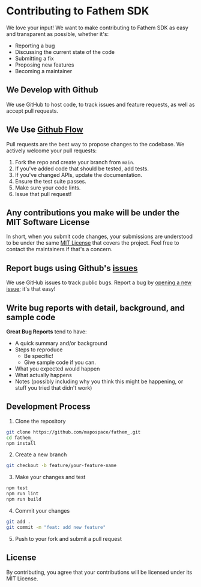 # Contributing to Fathem SDK

We love your input! We want to make contributing to Fathem SDK as easy and transparent as possible, whether it's:

- Reporting a bug
- Discussing the current state of the code
- Submitting a fix
- Proposing new features
- Becoming a maintainer

## We Develop with Github

We use GitHub to host code, to track issues and feature requests, as well as accept pull requests.

## We Use [Github Flow](https://guides.github.com/introduction/flow/index.html)

Pull requests are the best way to propose changes to the codebase. We actively welcome your pull requests:

1. Fork the repo and create your branch from `main`.
2. If you've added code that should be tested, add tests.
3. If you've changed APIs, update the documentation.
4. Ensure the test suite passes.
5. Make sure your code lints.
6. Issue that pull request!

## Any contributions you make will be under the MIT Software License

In short, when you submit code changes, your submissions are understood to be under the same [MIT License](http://choosealicense.com/licenses/mit/) that covers the project. Feel free to contact the maintainers if that's a concern.

## Report bugs using Github's [issues](https://github.com/mapospace/fathem_/issues)

We use GitHub issues to track public bugs. Report a bug by [opening a new issue](https://github.com/mapospace/fathem_/issues/new); it's that easy!

## Write bug reports with detail, background, and sample code

**Great Bug Reports** tend to have:

- A quick summary and/or background
- Steps to reproduce
  - Be specific!
  - Give sample code if you can.
- What you expected would happen
- What actually happens
- Notes (possibly including why you think this might be happening, or stuff you tried that didn't work)

## Development Process

1. Clone the repository
```bash
git clone https://github.com/mapospace/fathem_.git
cd fathem_
npm install
```

2. Create a new branch
```bash
git checkout -b feature/your-feature-name
```

3. Make your changes and test
```bash
npm test
npm run lint
npm run build
```

4. Commit your changes
```bash
git add .
git commit -m "feat: add new feature"
```

5. Push to your fork and submit a pull request

## License

By contributing, you agree that your contributions will be licensed under its MIT License.